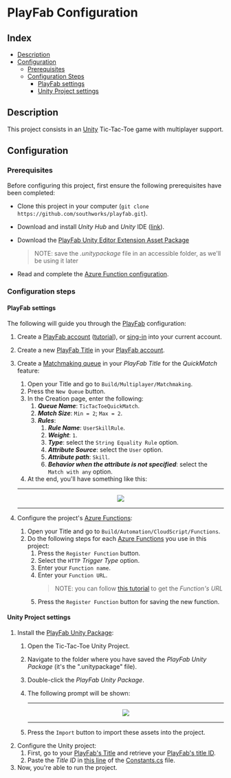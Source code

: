 # PlayFab Configuration

## Index

- [Description][description-section]
- [Configuration][configuration-section]
  - [Prerequisites][prerequisites-section]
  - [Configuration Steps][configuration-steps-section]
    - [PlayFab settings][playfab-settings-section]
    - [Unity Project settings][unity-project-settings-section]

## Description

This project consists in an [Unity][unity-main-page] Tic-Tac-Toe game with multiplayer support.

## Configuration

### Prerequisites

Before configuring this project, first ensure the following prerequisites have been completed:

- Clone this project in your computer (`git clone https://github.com/southworks/playfab.git`).
- Download and install *Unity Hub* and *Unity* IDE ([link][unity-hub-download]).
- Download the [PlayFab Unity Editor Extension Asset Package][playfab-sdk-download]

    > NOTE: save the *.unitypackage* file in an accessible folder, as we'll be using it later
- Read and complete the [Azure Function configuration][azure-function-readme].

### Configuration steps

#### PlayFab settings

The following will guide you through the [PlayFab][playfab-main-page] configuration:

1. Create a [PlayFab account][playfab-account-create] ([tutorial][playfab-account-create-tutorial]), or [sing-in][playfab-account-login] into your current account.
1. Create a new [PlayFab Title][playfab-title-create-tutorial] in your [PlayFab account][playfab-account-login].
1. Create a [Matchmaking queue][playfab-matchmaking-terminology] in your *PlayFab Title* for the *QuickMatch* feature:
    1. Open your Title and go to `Build/Multiplayer/Matchmaking`.
    1. Press the `New Queue` button.
    1. In the Creation page, enter the following:
        1. ***Queue Name***: `TicTacToeQuickMatch`.
        1. ***Match Size***: `Min = 2`; `Max = 2`.
        1. ***Rules***:
            1. ***Rule Name***: `UserSkillRule`.
            1. ***Weight***: `1`.
            1. ***Type***: select the `String Equality Rule` option.
            1. ***Attribute Source***: select the `User` option.
            1. ***Attribute path***: `Skill`.
            1. ***Behavior when the attribute is not specified***: select the `Match with any` option.
    1. At the end, you'll have something like this:

    ---

    <p align="center">
      <img src="../document-assets/images/matchmaking-queue-01.png" />
    </p>

    ---

1. Configure the project's [Azure Functions][azure-function-readme-function-list]:
    1. Open your Title and go to `Build/Automation/CloudScript/Functions`.
    1. Do the following steps for each [Azure Functions][azure-function-readme-function-list] you use in this project:
        1. Press the `Register Function` button.
        1. Select the `HTTP` *Trigger Type* option.
        1. Enter your `Function name`.
        1. Enter your `Function URL`.
            > NOTE: you can follow [this tutorial][azure-function-readme-get-url] to get the *Function's URL*
        1. Press the `Register Function` button for saving the new function.

#### Unity Project settings

1. Install the [PlayFab Unity Package][playfab-sdk-download]:
    1. Open the Tic-Tac-Toe Unity Project.
    1. Navigate to the folder where you have saved the *PlayFab Unity Package* (it's the ".unitypackage" file).
    1. Double-click the *PlayFab Unity Package*.
    1. The following prompt will be shown:

        ---

        <p align="center">
          <img src="../document-assets/images/unity-package-import.png" />
        </p>

        ---

    1. Press the `Import` button to import these assets into the project.
1. Configure the Unity project:
    1. First, go to your [PlayFab's Title][playfab-account-login] and retrieve your [PlayFab's title ID][playfab-title-get-title-id].
    1. Paste the *Title ID* in [this line][unity-constants-file-title-id] of the [Constants.cs][unity-constants-file] file.
1. Now, you're able to run the project.

<!-- Index -->
[description-section]: #description
[configuration-section]: #configuration
[prerequisites-section]: #prerequisites
[configuration-steps-section]: #configuration-steps
[playfab-settings-section]: #playfab-settings
[unity-project-settings-section]: #unity-project-settings

<!-- External links -->
[playfab-main-page]: https://playfab.com/
[playfab-account-create]: https://developer.playfab.com/en-US/sign-up
[playfab-account-create-tutorial]: https://docs.microsoft.com/gaming/playfab/gamemanager/pfab-account
[playfab-account-login]: https://developer.playfab.com/en-US/login
[playfab-title-create-tutorial]: https://docs.microsoft.com/gaming/playfab/gamemanager/quickstart#create-your-first-game
[playfab-title-get-title-id]: https://docs.microsoft.com/gaming/playfab/personas/developer#retrieving-your-titleid
[playfab-title-get-developer-secret-key]: https://docs.microsoft.com/gaming/playfab/gamemanager/secret-key-management
[playfab-unity-editor-extension-download]: https://github.com/PlayFab/UnityEditorExtensions/raw/master/Packages/PlayFabEditorExtensions.unitypackage
[playfab-matchmaking-terminology]: https://docs.microsoft.com/gaming/playfab/features/multiplayer/matchmaking/#terminology
[playfab-sdk-download]: https://aka.ms/playfabunitysdkdownload
[unity-main-page]: https://unity.com/
[unity-hub-download]: https://store.unity.com/?_ga=2.78991188.1980374127.1594748239-1650672176.1594748239#plans-individual

<!-- Internal Links -->
[azure-function-project]: ../AzureFunctions/TicTacToeFunctions/Functions
[azure-function-readme]: ../AzureFunctions/README.md
[azure-function-readme-get-url]: ../AzureFunctions/README.md#retrieve-azure-functions-urls
[azure-function-readme-function-list]: ../AzureFunctions/README.md#azure-function-list

[matchmaking-queue-02]: ../document-assets/images/matchmaking-queue-02.png "Matchmaking queue - TicTacToeQuickMatch."

[unity-constants-file]: ./Assets/Scripts/Constants.cs
[unity-constants-file-title-id]: ./Assets/Scripts/Constants.cs#L7
